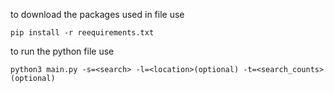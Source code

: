 to download the packages used in file use 
```
pip install -r reequirements.txt
```

to run the python file use
```
python3 main.py -s=<search> -l=<location>(optional) -t=<search_counts>(optional)
```
